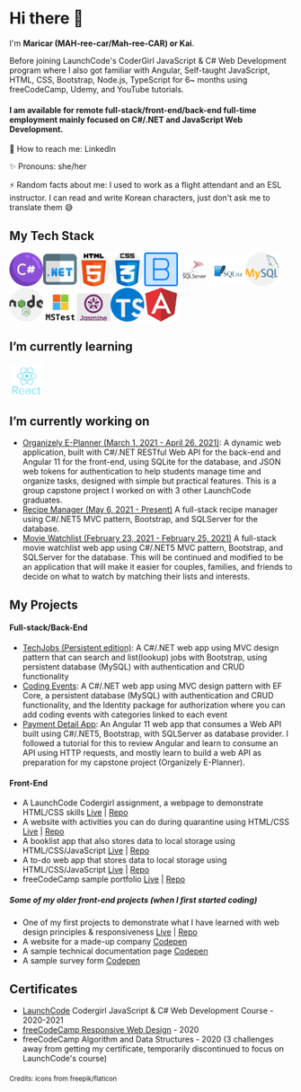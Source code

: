 
# Hi there 👋


I'm **Maricar (MAH-ree-car/Mah-ree-CAR) or Kai**.

Before joining LaunchCode's CoderGirl JavaScript & C# Web Development program where I also got familiar with Angular, Self-taught JavaScript, HTML, CSS, Bootstrap, Node.js, TypeScript for 6~ months using freeCodeCamp, Udemy, and YouTube tutorials.

#### I am available for remote full-stack/front-end/back-end full-time employment mainly focused on C#/.NET and JavaScript Web Development.

📧 How to reach me: LinkedIn

✨ Pronouns: she/her

⚡ Random facts about me: I used to work as a flight attendant and an ESL instructor. I can read and write Korean characters, just don't ask me to translate them 😅


## My Tech Stack
<div>
<span><img src="assets/csharp.png" alt="c-sharp logo" title="C#" width="60"></span><span><img src="assets/dotnet.png" alt="dotnet logo"  title=".NET" width="60"></span><span><img src="assets/html-5.png" alt="HTML5 logo"  title="HTML5" width="60"></span><span><img src="assets/css.png" alt="CSS3 logo"  title="CSS3" width="60"></span><span><img src="assets/bootstrap.png" alt="bootstrap logo"  title="Bootstrap" width="60"></span><span><img src="assets/Microsoft-SQL-Server-logo.jpg" alt="Microsoft SQL Server logo" title="SQL Server" width="60"></span><span><img src="assets/sqlite.jpg" alt="SQLite logo" title="SQLite" width="60"></span><span><img src="assets/mysql.png" alt="mysql logo"  title="MySQL" width="60"></span><span><img src="assets/nodejs.png" alt="node-js logo" title="Node.js" width="60"></span><span><img src="assets/mstest.png" alt="MS test logo" title="MS Test" width="60"></span><span><img src="assets/jasmine.png" alt="jasmine logo" title="Jasmine" width="60"></span><span><img src="assets/typescript.png" alt="typescript logo" title="Typescript" width="60"></span><span><img src="assets/angular.png" alt="angular logo" title="Angular" width="60"></span>
</div>

## I’m currently learning
<span><img src="assets/react.png" alt="react logo" title="React" width="60"></span>
## I’m currently working on
 
- [Organizely E-Planner (March 1, 2021 - April 26, 2021)](https://github.com/AKA-Liftoff-Group-2021/Organizely-App): A dynamic web application, built with C#/.NET RESTful Web API for the back-end and Angular 11 for the front-end, using SQLite for the database, and JSON web tokens for authentication to help students manage time and organize tasks, designed with simple but practical features. This is a group capstone project I worked on with 3 other LaunchCode graduates. 
- [Recipe Manager (May 6, 2021 - Present)](https://github.com/mlwalters/MyRecipeCollection-cSharpMVC/tree/master) A full-stack recipe manager using C#/.NET5 MVC pattern, Bootstrap, and SQLServer for the database.
- [Movie Watchlist (February 23, 2021 - February 25, 2021)](https://github.com//mlwalters/MovieWatchlist) A full-stack movie watchlist web app using C#/.NET5 MVC pattern, Bootstrap, and SQLServer for the database. This will be continued and modified to be an application that will make it easier for couples, families, and friends to decide on what to watch by matching their lists and interests.

## My Projects
#### Full-stack/Back-End
- [TechJobs (Persistent edition)](https://github.com//mlwalters/TechJobsPersistent): A C#/.NET web app using MVC design pattern that can search and list(lookup) jobs with Bootstrap, using persistent database (MySQL) with authentication and CRUD functionality
- [Coding Events](https://github.com/mlwalters/codingEvents-authentication): A C#/.NET web app using MVC design pattern with EF Core, a persistent database (MySQL) with authentication and CRUD functionality, and the Identity package for authorization where you can add coding events with categories linked to each event
- [Payment Detail App](https://github.com/mlwalters/angular11dotnet5-paymentDetailApp): An Angular 11 web app that consumes a Web API built using C#/.NET5, Bootstrap, with SQLServer as database provider. I followed a tutorial for this to review Angular and learn to consume an API using HTTP requests, and mostly learn to build a web API as preparation for my capstone project (Organizely E-Planner).

#### Front-End 
- A LaunchCode Codergirl assignment, a webpage to demonstrate HTML/CSS skills [Live](https://mlwalters.github.io/html-me-something) | [Repo](https://github.com/mlwalters/html-me-something)
- A website with activities you can do during quarantine using HTML/CSS [Live](https://mlwalters.github.io/stay-at-home/) | [Repo](https://github.com//mlwalters/stay-at-home)
- A booklist app that also stores data to local storage using HTML/CSS/JavaScript [Live](https://mlwalters.github.io/booklist-app/) | [Repo](https://github.com//mlwalters/booklist-app)
- A to-do web app that stores data to local storage using HTML/CSS/JavaScript [Live](https://mlwalters.github.io/todo-webapp/) | [Repo](https://github.com//mlwalters/todo-webapp)
- freeCodeCamp sample portfolio [Live](https://mlwalters.github.io/freeCodeCamp-portfolio/) | [Repo](https://github.com//mlwalters/fcc-portfolio)

##### Some of my older front-end projects (when I first started coding)
- One of my first projects to demonstrate what I have learned with web design principles & responsiveness [Live](https://mlwalters.github.io/recipe-page/) | [Repo](https://github.com//mlwalters/recipe-page)
- A website for a made-up company [Codepen](https://codepen.io/carrimaxx/full/YzwGmGp)
- A sample technical documentation page [Codepen](https://codepen.io/carrimaxx/full/eYJBMKr)
- A sample survey form [Codepen](https://codepen.io/carrimaxx/full/dyYbyVd)


## Certificates
- [LaunchCode](https://www.launchcode.org/) Codergirl JavaScript & C# Web Development Course - 2020-2021
- [freeCodeCamp Responsive Web Design](https://www.freecodecamp.org/certification/carrimaxx/responsive-web-design) - 2020
- freeCodeCamp Algorithm and Data Structures - 2020 (3 challenges away from getting my certificate, temporarily discontinued to focus on LaunchCode's course)

<sub>Credits: icons from freepik/flaticon</sub>
